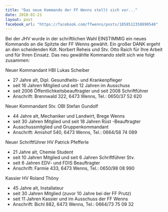 ```yaml
---
title: "Das neue Kommando der FF Wenns stellt sich vor..."
date: 2018-01-21
layout: post
facebook_url: "https://facebook.com/ffwenns/posts/1858512350890548"
---
```


Bei der JHV wurde in der schriftlichen Wahl EINSTIMMIG ein neues Kommando an die Spitzte der FF Wenns gewählt. Ein großer DANK ergeht an den scheidenden Kdt. Norbert Reheis und Stv. Otto Raich für Ihre Arbeit und für Ihren Einsatz. Das neu gewählte Kommando stellt sich wie folgt zusammen:

Neuer Kommandant HBI Lukas Scheiber
- 27 Jahre alt, Dipl. Gesundheits- und Krankenpfleger
- seit 16 Jahren Mitglied und seit 12 Jahren im Ausschuss
- seit 2006 Öffentlichkeitsbeauftragter und seit 2008 Schriftführer
- Anschrift: Brennwald 322, 6473 Wenns, Tel.: 0650/37 52 620

Neuer Kommandant Stv. OBI Stefan Gundolf
- 44 Jahre alt, Mechaniker und Landwirt, Brege Wenns
- seit 30 Jahren Mitglied und seit 18 Jahren Rüst -Beauftragter
- Ausschussmitglied und Gruppenkommandant 
- Anschrift: Amishof 540, 6473 Wenns, Tel.: 0664/58 74 089

Neuer Schriftführer HV Patrick Pfefferle
- 21 Jahre alt, Chemie Student
- seit 10 Jahren Mitglied und seit 6 Jahren Schriftführer Stv. 
- seit 6 Jahren EDV- und FDIS Beauftragter
- Anschrift: Farmie 433, 6473 Wenns, Tel.: 0650/98 08 990

Kassier HV Roland Thöny
- 45 Jahre alt, Installateur
- seit 30 Jahren Mitglied (zuvor 10 Jahre bei der FF Prutz)
- seit 11 Jahren Kassier und im Ausschuss der FF Wenns
- Anschrift: Bichl 882, 6473 Wenns, Tel.: 0664/73 75 09 32